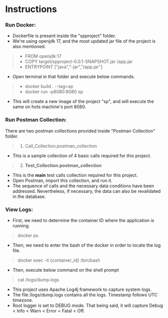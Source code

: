# Instructions 

### Run Docker:
- Dockerfile is present inside the "spproject" folder.
- We're using openjdk 17, and the most updated jar file of the project is also mentioned.
> - FROM openjdk:17
> - COPY target/spproject-0.0.1-SNAPSHOT.jar /app.jar
> - ENTRYPOINT ["java","-jar","/app.jar"]

- Open terminal in that folder and execute below commands.
> - docker build . --tag=sp
> - docker run -p8080:8080 sp

- This will create a new image of the project "sp", and will execute the same on hots machine's port 8080.

### Run Postman Collection:
There are two postman collections provided inside "Postman Collection" folder.
> 1. Call_Collection.postman_collection
- This is a sample collection of 4 basic calls required for this project.

> 2. **Test_Collection.postman_collection**
- This is the **main** test calls collection required for this project.
- Open Postman, import this collection, and run it.
- The sequence of calls and the necessary data conditions have been addressed. Nevertheless, if necessary, the data can also be revalidated in the database.

### View Logs:
- First, we need to determine the container ID where the application is running.
> docker ps

- Then, we need to enter the bash of the docker in order to locate the log file.
> docker exec -it {container_id} /bin/bash

- Then, execute below command on the shell prompt
> cat /logs/dump.logs

- This project uses Apache Log4j framework to capture system logs.
- The file /logs/dump.logs contains all the logs. Timestamp follows UTC timezone.
- Root logger is set to DEBUG mode. That being said, it will capture Debug < Info < Warn < Error < Fatal < Off.
